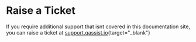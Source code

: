 # Raise a Ticket

If you require additional support that isnt covered in this documentation site, you can raise a ticket at [support.qassist.io](https://support.qassist.io){target="_blank"}
